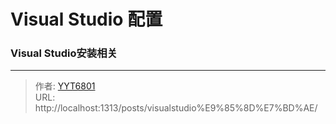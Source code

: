 # Visual Studio 配置


### Visual Studio安装相关


---

> 作者: [YYT6801](https://blog.yyt6801.top/)  
> URL: http://localhost:1313/posts/visualstudio%E9%85%8D%E7%BD%AE/  

